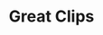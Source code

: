 ---
title: "Great Clips"
url: /charlotte/great-clips-mount-holly-huntersville-road/
shop: Friseur
---